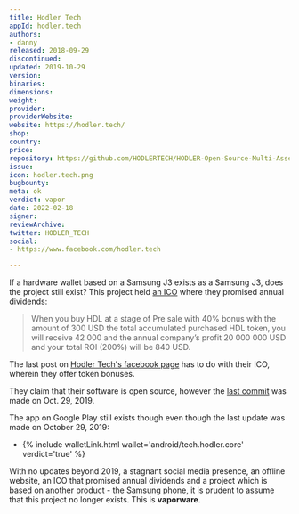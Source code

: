 ```yaml
---
title: Hodler Tech
appId: hodler.tech
authors:
- danny
released: 2018-09-29
discontinued: 
updated: 2019-10-29
version: 
binaries: 
dimensions: 
weight: 
provider: 
providerWebsite: 
website: https://hodler.tech/
shop: 
country: 
price: 
repository: https://github.com/HODLERTECH/HODLER-Open-Source-Multi-Asset-Wallet
issue: 
icon: hodler.tech.png
bugbounty: 
meta: ok
verdict: vapor
date: 2022-02-18
signer: 
reviewArchive: 
twitter: HODLER_TECH
social:
- https://www.facebook.com/hodler.tech

---
```


If a hardware wallet based on a Samsung J3 exists as a Samsung J3, does the project still exist? This project held [an ICO](https://medium.com/@cryptoyoga/hodler-the-only-ico-with-an-annual-83de9463f26b) where they promised annual dividends:

> When you buy HDL at a stage of Pre sale with 40% bonus with the amount of 300 USD the total accumulated purchased HDL token, you will receive 42 000 and the annual company’s profit 20 000 000 USD and your total ROI (200%) will be 840 USD.

The last post on [Hodler Tech's facebook page](https://www.facebook.com/hodler.tech/posts/1888548787887072) has to do with their ICO, wherein they offer token bonuses.

They claim that their software is open source, however the [last commit](https://github.com/HODLERTECH/HODLER-Open-Source-Multi-Asset-Wallet/commit/a8c54ecfc569d0ee959b6f0e7826c4ee4b5c4848) was made on Oct. 29, 2019.

The app on Google Play still exists though even though the last update was made on October 29, 2019:

- {% include walletLink.html wallet='android/tech.hodler.core' verdict='true' %}

With no updates beyond 2019, a stagnant social media presence, an offline website, an ICO that promised annual dividends and a project which is based on another product - the Samsung phone, it is prudent to assume that this project no longer exists. This is **vaporware**.